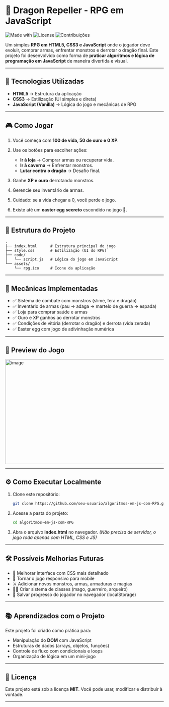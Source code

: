 # 🐉 Dragon Repeller - RPG em JavaScript

![Made with](https://img.shields.io/badge/made%20with-JavaScript-blue)
![License](https://img.shields.io/badge/license-MIT-green)
![Contribuições](https://img.shields.io/badge/contribuições-bem--vindas-brightgreen)

Um simples **RPG em HTML5, CSS3 e JavaScript** onde o jogador deve evoluir, comprar armas, enfrentar monstros e derrotar o dragão final.
Este projeto foi desenvolvido como forma de **praticar algoritmos e lógica de programação em JavaScript** de maneira divertida e visual.

---

## 🚀 Tecnologias Utilizadas

* **HTML5** → Estrutura da aplicação
* **CSS3** → Estilização (UI simples e direta)
* **JavaScript (Vanilla)** → Lógica do jogo e mecânicas de RPG

---

## 🎮 Como Jogar

1. Você começa com **100 de vida, 50 de ouro e 0 XP**.
2. Use os botões para escolher ações:

   * **Ir à loja** → Comprar armas ou recuperar vida.
   * **Ir à caverna** → Enfrentar monstros.
   * **Lutar contra o dragão** → Desafio final.
3. Ganhe **XP e ouro** derrotando monstros.
4. Gerencie seu inventário de armas.
5. Cuidado: se a vida chegar a 0, você perde o jogo.
6. Existe até um **easter egg secreto** escondido no jogo 👀.

---

## 📂 Estrutura do Projeto

```
.
├── index.html      # Estrutura principal do jogo
├── style.css       # Estilização (UI do RPG)
├── code/
│   └── script.js   # Lógica do jogo em JavaScript
└── assets/
    └── rpg.ico     # Ícone da aplicação
```

---

## 🧩 Mecânicas Implementadas

* ✅ Sistema de combate com monstros (slime, fera e dragão)
* ✅ Inventário de armas (pau → adaga → martelo de guerra → espada)
* ✅ Loja para comprar saúde e armas
* ✅ Ouro e XP ganhos ao derrotar monstros
* ✅ Condições de vitória (derrotar o dragão) e derrota (vida zerada)
* ✅ Easter egg com jogo de adivinhação numérica

---

## 📸 Preview do Jogo
<img width="1864" height="332" alt="image" src="https://github.com/user-attachments/assets/3c01a500-649e-4092-9a01-ddf73e08073a" />


---

## ⚙️ Como Executar Localmente

1. Clone este repositório:

   ```bash
   git clone https://github.com/seu-usuario/algoritmos-em-js-com-RPG.git
   ```
2. Acesse a pasta do projeto:

   ```bash
   cd algoritmos-em-js-com-RPG
   ```
3. Abra o arquivo **index.html** no navegador.
   *(Não precisa de servidor, o jogo roda apenas com HTML, CSS e JS)*

---

## 🛠️ Possíveis Melhorias Futuras

* 🎨 Melhorar interface com CSS mais detalhado
* 📱 Tornar o jogo responsivo para mobile
* ⚔️ Adicionar novos monstros, armas, armaduras e magias
* 🧙‍♂️ Criar sistema de classes (mago, guerreiro, arqueiro)
* 💾 Salvar progresso do jogador no navegador (localStorage)

---

## 📚 Aprendizados com o Projeto

Este projeto foi criado como prática para:

* Manipulação do **DOM** com JavaScript
* Estruturas de dados (arrays, objetos, funções)
* Controle de fluxo com condicionais e loops
* Organização de lógica em um mini-jogo

---

## 📜 Licença

Este projeto está sob a licença **MIT**.
Você pode usar, modificar e distribuir à vontade.

---
